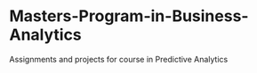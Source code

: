 # Masters-Program-in-Business-Analytics
Assignments and projects for course in Predictive Analytics

